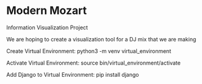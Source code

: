 # Modern Mozart
Information Visualization Project

We are hoping to create a visualization tool for a DJ mix that we are making

Create Virtual Environment:
python3 -m venv virtual_environment

Activate Virtual Environment:
source bin/virtual_environment/activate

Add Django to Virtual Environment:
pip install django